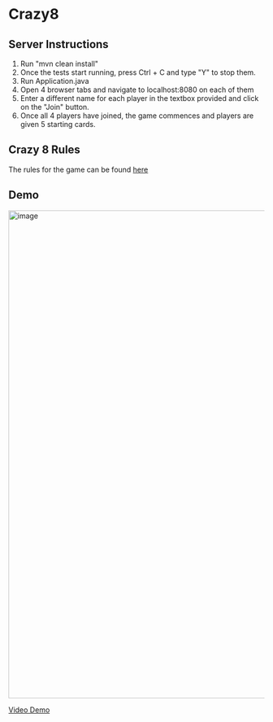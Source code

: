 # Crazy8

## Server Instructions
1. Run "mvn clean install"
2. Once the tests start running, press Ctrl + C and type "Y" to stop them.
3. Run Application.java
4. Open 4 browser tabs and navigate to localhost:8080 on each of them
5. Enter a different name for each player in the textbox provided and click on the "Join" button.
6. Once all 4 players have joined, the game commences and players are given 5 starting cards.


## Crazy 8 Rules
The rules for the game can be found [here](https://www.aquatennial.com/wp-content/uploads/2020/07/Card-Games_Crazy-8s.pdf)


## Demo
<img width="959" alt="image" src="https://user-images.githubusercontent.com/51683551/212378013-06ca8be2-41e6-4a81-a6fe-b6e196913d85.png">

[Video Demo](https://youtu.be/toV59FuZVkk)
